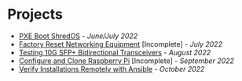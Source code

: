 # Projects

- [PXE Boot ShredOS](./pxebootShredOS.md) - _June/July 2022_
- [Factory Reset Networking Equipment](./factory-reset.md) [Incomplete] - _July 2022_
- [Testing 10G SFP+ Bidirectional Transceivers](./bidi-test.md) - _August 2022_
- [Configure and Clone Raspberry Pi](./rpi-setup/rpi-setup.md) [Incomplete] - _September 2022_
- [Verify Installations Remotely with Ansible](./le-rpi-ansible/verify-w-ansible.md) - _October 2022_
